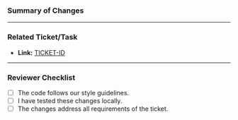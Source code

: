 ### Summary of Changes

---

### Related Ticket/Task

- **Link:** [TICKET-ID](https://your-ticketing-system-url/TICKET-ID)

---

### Reviewer Checklist

- [ ] The code follows our style guidelines.
- [ ] I have tested these changes locally.
- [ ] The changes address all requirements of the ticket.
